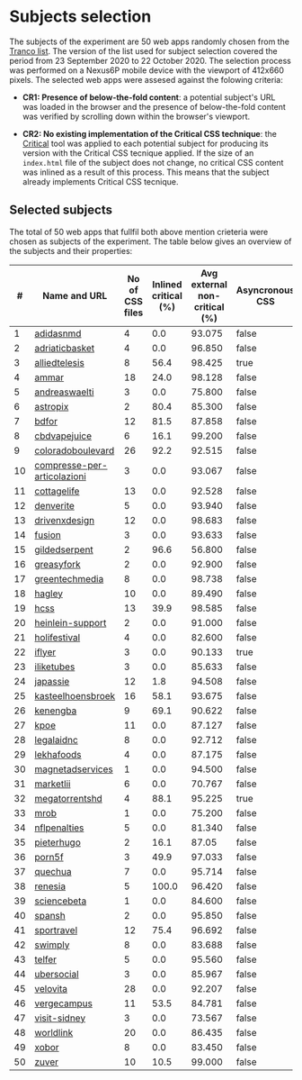 # Subjects selection

The subjects of the experiment are 50 web apps randomly chosen from the [Tranco list](https://tranco-list.eu/). The version of the list used for subject selection
covered the period from 23 September 2020 to 22 October 2020. The selection process was performed on a Nexus6P mobile device with the viewport of 412x660 pixels. 
The selected web apps were assesed against the folowing criteria:

- **CR1: Presence of below-the-fold content**: a potential subject's URL was loaded in the browser and the presence of below-the-fold content was verified by 
scrolling down within the browser's viewport.

- **CR2: No existing implementation of the Critical CSS technique**: the [Critical](https://github.com/addyosmani/critical) tool was applied to each potential 
subject for producing its version with the Critical CSS tecnique applied. If the size of an `index.html` file of the subject does not change, no critical CSS content
was inlined as a result of this process. This means that the subject already implements Critical CSS tecnique.

## Selected subjects

The total of 50 web apps that fullfil both above mention crieteria were chosen as subjects of the experiment. The table below gives an overview of the subjects and
their properties:

| # | Name and URL | No of CSS files | Inlined critical (%) | Avg external non-critical (%) | Asyncronous CSS | Browser
|---|---|---|---|---|---|---|
| 1 | [adidasnmd](http://www.adidasnmd.us/) | 4 | 0.0 | 93.075 | false | firefox |
| 2 | [adriaticbasket](http://www.adriaticbasket.info/) | 4 | 0.0 | 96.850 | false | firefox |
| 3 | [alliedtelesis](https://www.alliedtelesis.com/en) | 8 | 56.4 | 98.425 | true | chrome |
| 4 | [ammar](https://ammar.cloud/) | 18 | 24.0 | 98.128 | false | firefox |
| 5 | [andreaswaelti](http://andreaswaelti.com/) | 3 | 0.0 | 75.800 | false | chrome |
| 6 | [astropix](https://astropix.com/) | 2 | 80.4 | 85.300 | false | chrome |
| 7 | [bdfor](https://bdfor.com/) | 12 | 81.5 | 87.858 | false | chrome |
| 8 | [cbdvapejuice](https://cbdvapejuice.net/) | 6 | 16.1 | 99.200 | false | firefox |
| 9 | [coloradoboulevard](https://www.coloradoboulevard.net/) | 26 | 92.2 | 92.515 | false | chrome |
| 10 | [compresse-per-articolazioni](http://compresse-per-articolazioni.eu/) | 3 | 0.0 | 93.067 | false | firefox |
| 11 | [cottagelife](https://cottagelife.com/) | 13 | 0.0 | 92.528 | false | firefox |
| 12 | [denverite](https://denverite.com/) | 5 | 0.0 | 93.940 | false | chrome
| 13 | [drivenxdesign](https://drivenxdesign.com/d100/) | 12 | 0.0 | 98.683 | false | chrome |
| 14 | [fusion](https://www.fusion.org/) | 3 | 0.0 | 93.633 | false | firefox |
| 15 | [gildedserpent](http://gildedserpent.com/) | 2 | 96.6 | 56.800 | false | firefox |
| 16 | [greasyfork](https://greasyfork.org/en) | 2 | 0.0 | 92.900 | false | firefox |
| 17 | [greentechmedia](https://www.greentechmedia.com/) | 8 | 0.0 | 98.738 | false | firefox
| 18 | [hagley](https://www.hagley.org/) | 10 | 0.0 | 89.490 | false | firefox
| 19 | [hcss](https://www.hcss.com/) | 13 | 39.9 | 98.585 | false | firefox
| 20 | [heinlein-support](https://heinlein-support.de/) | 2 | 0.0 | 91.000 | false | chrome
| 21 | [holifestival](https://www.holifestival.org/) | 4 | 0.0 | 82.600 | false | firefox
| 22 | [iflyer](https://iflyer.tv/) | 3 | 0.0 | 90.133 | true | firefox
| 23 | [iliketubes](http://www.iliketubes.com/en/) | 3 | 0.0 | 85.633 | false | firefox
| 24 | [japassie](http://japassie.com/) | 12 | 1.8 | 94.508 | false | chrome
| 25 | [kasteelhoensbroek](https://www.kasteelhoensbroek.nl/) | 16 | 58.1 | 93.675 | false | chrome
| 26 | [kenengba](https://kenengba.com/) | 9 | 69.1 | 90.622 | false | firefox |
| 27 | [kpoe](http://kpoe.at/) | 11 | 0.0 | 87.127 | false | chrome |
| 28 | [legalaidnc](https://legalaidnc.org/) | 8 | 0.0 | 92.712 | false | firefox |
| 29 | [lekhafoods](https://www.lekhafoods.com/) | 4 | 0.0 | 87.175 | false | firefox |
| 30 | [magnetadservices](https://magnetadservices.com/) | 1 | 0.0 | 94.500 | false | chrome |
| 31 | [marketlii](http://marketlii.com/) | 6 | 0.0 | 70.767 | false | chrome |
| 32 | [megatorrentshd](https://megatorrentshd.biz/) | 4 | 88.1 | 95.225 | true | chrome |
| 33 | [mrob](http://mrob.com/) | 1 | 0.0 | 75.200 | false | firefox |
| 34 | [nflpenalties](https://www.nflpenalties.com/) | 5 | 0.0 | 81.340 | false | chrome |
| 35 | [pieterhugo](https://pieterhugo.com/) | 2 | 16.1 | 87.05 | false | chrome |
| 36 | [porn5f](https://www.porn5f.com/) | 3 | 49.9 | 97.033 | false | chrome |
| 37 | [quechua](https://www.quechua.com/) | 7 | 0.0 | 95.714 | false | firefox |
| 38 | [renesia](https://www.renesia.com/) | 5 | 100.0 | 96.420 | false | chrome |
| 39 | [sciencebeta](https://sciencebeta.com/) | 1 | 0.0 | 84.600 | false | firefox |
| 40 | [spansh](https://spansh.co.uk/plotter) | 2 | 0.0 | 95.850 | false | chrome |
| 41 | [sportravel](https://sportravel.es/) | 12 | 75.4 | 96.692 | false | firefox |
| 42 | [swimply](https://swimply.com/) | 8 | 0.0 | 83.688 | false | chrome |
| 43 | [telfer](https://telfer.ru/) | 5 | 0.0 | 95.560 | false | firefox |
| 44 | [ubersocial](https://ubersocial.com/) | 3 | 0.0 | 85.967 | false | firefox |
| 45 | [velovita](https://velovita.com/) | 28 | 0.0 | 92.207 | false | firefox |
| 46 | [vergecampus](https://vergecampus.com/) | 11 | 53.5 | 84.781 | false | chrome |
| 47 | [visit-sidney](https://visit-sidney.com) | 3 | 0.0 | 73.567 | false | chrome |
| 48 | [worldlink](https://worldlink.com.np/) | 20 | 0.0 | 86.435 | false | chrome |
| 49 | [xobor](http://xobor.com/) | 8 | 0.0 | 83.450 | false | chrome |
| 50 | [zuver](https://zuver.net.au/) | 10 | 10.5 | 99.000 | false | chrome |

